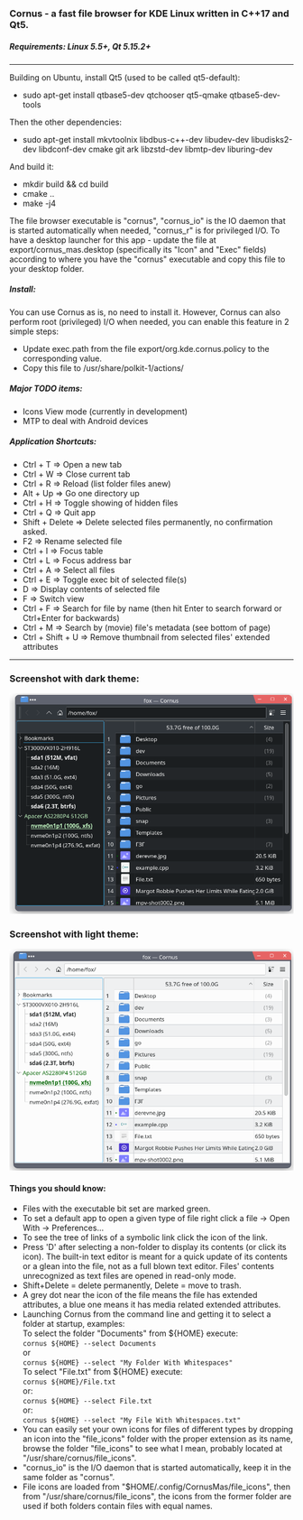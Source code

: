 ### Cornus - a fast file browser for KDE Linux written in C++17 and Qt5.

##### Requirements: Linux 5.5+, Qt 5.15.2+
---
Building on Ubuntu, install Qt5 (used to be called qt5-default):
* sudo apt-get install qtbase5-dev qtchooser qt5-qmake qtbase5-dev-tools

Then the other dependencies:
* sudo apt-get install mkvtoolnix libdbus-c++-dev libudev-dev libudisks2-dev libdconf-dev cmake git ark libzstd-dev libmtp-dev liburing-dev

And build it:
* mkdir build && cd build
* cmake ..
* make -j4

The file browser executable is "cornus", "cornus_io" is the IO daemon that is started automatically when needed, "cornus_r" is for privileged I/O.
To have a desktop launcher for this app - update the file at export/cornus_mas.desktop (specifically its "Icon" and "Exec" fields) according to where you have the "cornus" executable and copy this file to your desktop folder.

##### Install:
You can use Cornus as is, no need to install it. However, Cornus can also perform root (privileged) I/O when needed, you can enable this feature in 2 simple steps:
* Update exec.path from the file export/org.kde.cornus.policy to the corresponding value.
* Copy this file to /usr/share/polkit-1/actions/

##### Major TODO items:
* Icons View mode (currently in development)
* MTP to deal with Android devices

##### Application Shortcuts:
* Ctrl + T => Open a new tab
* Ctrl + W => Close current tab
* Ctrl + R => Reload (list folder files anew)
* Alt + Up => Go one directory up
* Ctrl + H => Toggle showing of hidden files
* Ctrl + Q => Quit app
* Shift + Delete => Delete selected files permanently, no confirmation asked.
* F2 => Rename selected file
* Ctrl + I => Focus table
* Ctrl + L => Focus address bar
* Ctrl + A => Select all files
* Ctrl + E => Toggle exec bit of selected file(s)
* D => Display contents of selected file
* F => Switch view
* Ctrl + F => Search for file by name (then hit Enter to search forward or Ctrl+Enter for backwards)
* Ctrl + M => Search by (movie) file's metadata (see bottom of page)
* Ctrl + Shift + U => Remove thumbnail from selected files' extended attributes

---
### Screenshot with dark theme:
![](resources/Screenshot_dark.png)

### Screenshot with light theme:
![](resources/Screenshot_light.png)


#### Things you should know:
* Files with the executable bit set are marked green.
* To set a default app to open a given type of file right click a file -> Open With -> Preferences...
* To see the tree of links of a symbolic link click the icon of the link.
* Press 'D' after selecting a non-folder to display its contents (or click its icon). The built-in text editor is meant for a quick update of its contents or a glean into the file, not as a full blown text editor. Files' contents unrecognized as text files are opened in read-only mode.
* Shift+Delete = delete permanently, Delete = move to trash.
* A grey dot near the icon of the file means the file has extended attributes,
a blue one means it has media related extended attributes.
* Launching Cornus from the command line and getting it to select a folder at startup, examples:<br/>
To select the folder "Documents" from ${HOME} execute:<br/>
`cornus ${HOME} --select Documents`<br/>
or<br/>
`cornus ${HOME} --select "My Folder With Whitespaces"`<br/>
To select "File.txt" from ${HOME} execute:</br>
`cornus ${HOME}/File.txt`<br/>
or:<br/>
`cornus ${HOME} --select File.txt`<br/>
or:<br/>
`cornus ${HOME} --select "My File With Whitespaces.txt"`<br/>
* You can easily set your own icons for files of different types by dropping an icon into the "file_icons" folder with the proper extension as its name, browse the folder "file_icons" to see what I mean, probably located at "/usr/share/cornus/file_icons".
* "cornus_io" is the I/O daemon that is started automatically, keep it in the same folder as "cornus".
* File icons are loaded from "$HOME/.config/CornusMas/file_icons", then from "/usr/share/cornus/file_icons", the icons from the former folder are used if both folders contain files with equal names.

